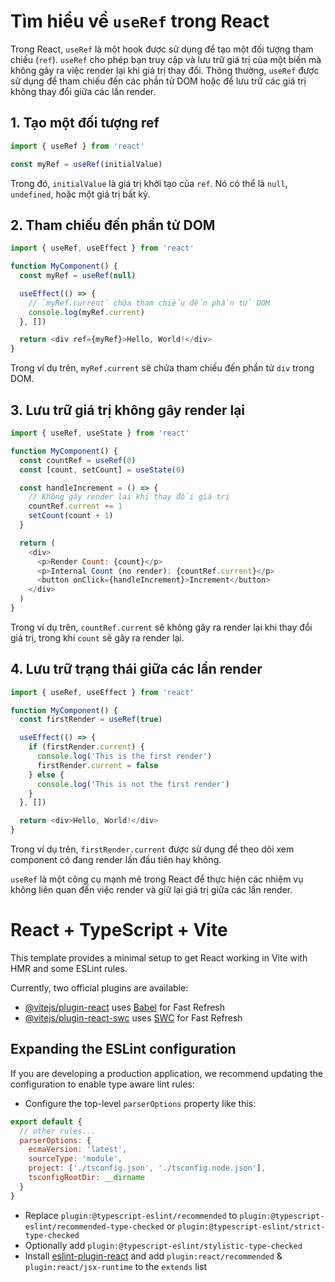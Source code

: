 # Tìm hiểu về `useRef` trong React

Trong React, `useRef` là một hook được sử dụng để tạo một đối tượng tham chiếu (`ref`). `useRef` cho phép bạn truy cập và lưu trữ giá trị của một biến mà không gây ra việc render lại khi giá trị thay đổi. Thông thường, `useRef` được sử dụng để tham chiếu đến các phần tử DOM hoặc để lưu trữ các giá trị không thay đổi giữa các lần render.

## 1. Tạo một đối tượng ref

```javascript
import { useRef } from 'react'

const myRef = useRef(initialValue)
```

Trong đó, `initialValue` là giá trị khởi tạo của `ref`. Nó có thể là `null`, `undefined`, hoặc một giá trị bất kỳ.

## 2. Tham chiếu đến phần tử DOM

```js
import { useRef, useEffect } from 'react'

function MyComponent() {
  const myRef = useRef(null)

  useEffect(() => {
    // `myRef.current` chứa tham chiếu đến phần tử DOM
    console.log(myRef.current)
  }, [])

  return <div ref={myRef}>Hello, World!</div>
}
```

Trong ví dụ trên, `myRef.current` sẽ chứa tham chiếu đến phần tử `div` trong DOM.

## 3. Lưu trữ giá trị không gây render lại

```js
import { useRef, useState } from 'react'

function MyComponent() {
  const countRef = useRef(0)
  const [count, setCount] = useState(0)

  const handleIncrement = () => {
    // Không gây render lại khi thay đổi giá trị
    countRef.current += 1
    setCount(count + 1)
  }

  return (
    <div>
      <p>Render Count: {count}</p>
      <p>Internal Count (no render): {countRef.current}</p>
      <button onClick={handleIncrement}>Increment</button>
    </div>
  )
}
```

Trong ví dụ trên, `countRef.current` sẽ không gây ra render lại khi thay đổi giá trị, trong khi `count` sẽ gây ra render lại.

## 4. Lưu trữ trạng thái giữa các lần render

```js
import { useRef, useEffect } from 'react'

function MyComponent() {
  const firstRender = useRef(true)

  useEffect(() => {
    if (firstRender.current) {
      console.log('This is the first render')
      firstRender.current = false
    } else {
      console.log('This is not the first render')
    }
  }, [])

  return <div>Hello, World!</div>
}
```

Trong ví dụ trên, `firstRender.current` được sử dụng để theo dõi xem component có đang render lần đầu tiên hay không.

`useRef` là một công cụ mạnh mẽ trong React để thực hiện các nhiệm vụ không liên quan đến việc render và giữ lại giá trị giữa các lần render.

# React + TypeScript + Vite

This template provides a minimal setup to get React working in Vite with HMR and some ESLint rules.

Currently, two official plugins are available:

- [@vitejs/plugin-react](https://github.com/vitejs/vite-plugin-react/blob/main/packages/plugin-react/README.md) uses [Babel](https://babeljs.io/) for Fast Refresh
- [@vitejs/plugin-react-swc](https://github.com/vitejs/vite-plugin-react-swc) uses [SWC](https://swc.rs/) for Fast Refresh

## Expanding the ESLint configuration

If you are developing a production application, we recommend updating the configuration to enable type aware lint rules:

- Configure the top-level `parserOptions` property like this:

```js
export default {
  // other rules...
  parserOptions: {
    ecmaVersion: 'latest',
    sourceType: 'module',
    project: ['./tsconfig.json', './tsconfig.node.json'],
    tsconfigRootDir: __dirname
  }
}
```

- Replace `plugin:@typescript-eslint/recommended` to `plugin:@typescript-eslint/recommended-type-checked` or `plugin:@typescript-eslint/strict-type-checked`
- Optionally add `plugin:@typescript-eslint/stylistic-type-checked`
- Install [eslint-plugin-react](https://github.com/jsx-eslint/eslint-plugin-react) and add `plugin:react/recommended` & `plugin:react/jsx-runtime` to the `extends` list
